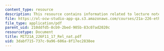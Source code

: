 ```yaml
---
content_type: resource
description: This resource contains information related to lecture notes.
file: https://ol-ocw-studio-app-qa.s3.amazonaws.com/courses/21a-226-ethnic-and-national-identity-fall-2011/3dabf715737c9a96606a8f17ec2838ee_MIT21A_226F11_17_Rel_nat.pdf
file_type: application/pdf
parent_uid: 210ddfd5-8cb9-2bed-905b-83c07ad2020c
resourcetype: Document
title: MIT21A_226F11_17_Rel_nat.pdf
uid: 3dabf715-737c-9a96-606a-8f17ec2838ee
---
```

